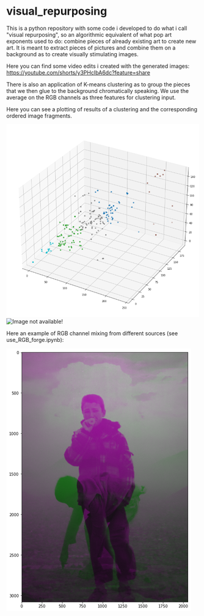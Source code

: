 # visual_repurposing
This is a python repository with some code i developed to do what i call "visual repurposing", so an algorithmic equivalent of what pop art exponents used to do: combine pieces of already existing art to create new art. It is meant to extract pieces of pictures and combine them on a background as to create visually stimulating images.

Here you can find some video edits i created with the generated images:
https://youtube.com/shorts/y3PHcIbA6dc?feature=share

There is also an application of K-means clustering as to group the pieces that we then glue to the background chromatically speaking. We use the average on the RGB channels as three features for clustering input.

Here you can see a plotting of results of a clustering and the corresponding ordered image fragments.

![Image not available!](readme_images/clustering_plot.png)
![Image not available!](readme_images/output.png)

Here an example of RGB channel mixing from different sources (see use_RGB_forge.ipynb):

![Image not available!](readme_images/channel_messing.png)


